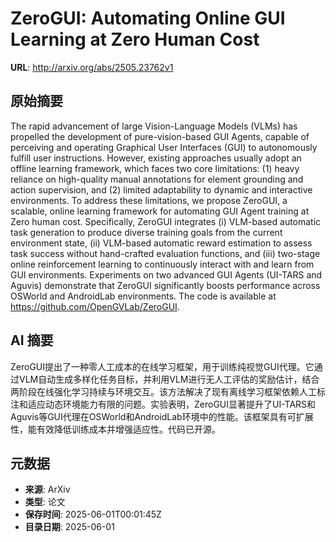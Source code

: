 # ZeroGUI: Automating Online GUI Learning at Zero Human Cost

**URL**: http://arxiv.org/abs/2505.23762v1

## 原始摘要

The rapid advancement of large Vision-Language Models (VLMs) has propelled
the development of pure-vision-based GUI Agents, capable of perceiving and
operating Graphical User Interfaces (GUI) to autonomously fulfill user
instructions. However, existing approaches usually adopt an offline learning
framework, which faces two core limitations: (1) heavy reliance on high-quality
manual annotations for element grounding and action supervision, and (2)
limited adaptability to dynamic and interactive environments. To address these
limitations, we propose ZeroGUI, a scalable, online learning framework for
automating GUI Agent training at Zero human cost. Specifically, ZeroGUI
integrates (i) VLM-based automatic task generation to produce diverse training
goals from the current environment state, (ii) VLM-based automatic reward
estimation to assess task success without hand-crafted evaluation functions,
and (iii) two-stage online reinforcement learning to continuously interact with
and learn from GUI environments. Experiments on two advanced GUI Agents
(UI-TARS and Aguvis) demonstrate that ZeroGUI significantly boosts performance
across OSWorld and AndroidLab environments. The code is available at
https://github.com/OpenGVLab/ZeroGUI.


## AI 摘要

ZeroGUI提出了一种零人工成本的在线学习框架，用于训练纯视觉GUI代理。它通过VLM自动生成多样化任务目标，并利用VLM进行无人工评估的奖励估计，结合两阶段在线强化学习持续与环境交互。该方法解决了现有离线学习框架依赖人工标注和适应动态环境能力有限的问题。实验表明，ZeroGUI显著提升了UI-TARS和Aguvis等GUI代理在OSWorld和AndroidLab环境中的性能。该框架具有可扩展性，能有效降低训练成本并增强适应性。代码已开源。

## 元数据

- **来源**: ArXiv
- **类型**: 论文
- **保存时间**: 2025-06-01T00:01:45Z
- **目录日期**: 2025-06-01
